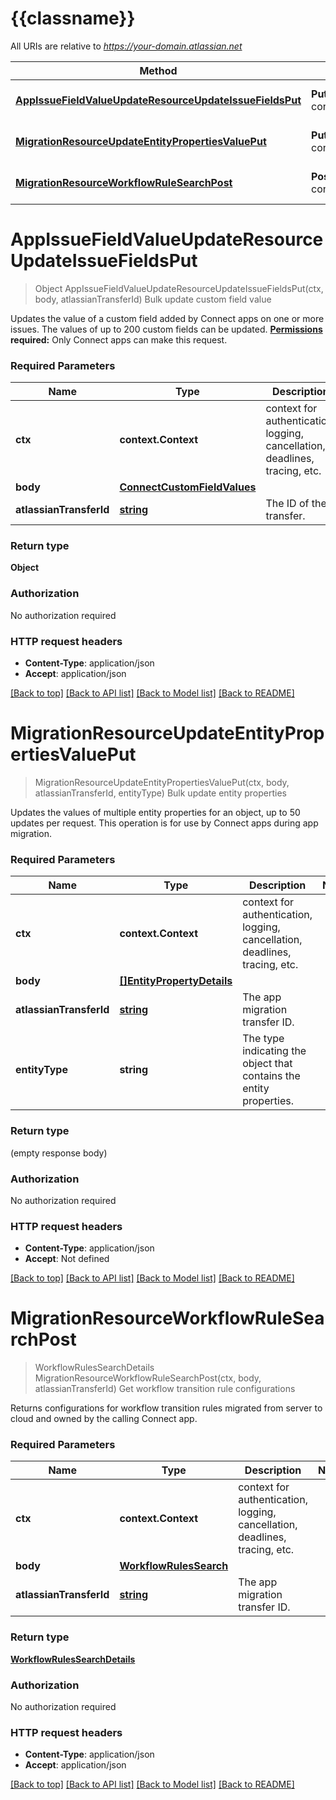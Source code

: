 # {{classname}}

All URIs are relative to *https://your-domain.atlassian.net*

Method | HTTP request | Description
------------- | ------------- | -------------
[**AppIssueFieldValueUpdateResourceUpdateIssueFieldsPut**](AppMigrationApi.md#AppIssueFieldValueUpdateResourceUpdateIssueFieldsPut) | **Put** /rest/atlassian-connect/1/migration/field | Bulk update custom field value
[**MigrationResourceUpdateEntityPropertiesValuePut**](AppMigrationApi.md#MigrationResourceUpdateEntityPropertiesValuePut) | **Put** /rest/atlassian-connect/1/migration/properties/{entityType} | Bulk update entity properties
[**MigrationResourceWorkflowRuleSearchPost**](AppMigrationApi.md#MigrationResourceWorkflowRuleSearchPost) | **Post** /rest/atlassian-connect/1/migration/workflow/rule/search | Get workflow transition rule configurations

# **AppIssueFieldValueUpdateResourceUpdateIssueFieldsPut**
> Object AppIssueFieldValueUpdateResourceUpdateIssueFieldsPut(ctx, body, atlassianTransferId)
Bulk update custom field value

Updates the value of a custom field added by Connect apps on one or more issues. The values of up to 200 custom fields can be updated.  **[Permissions](#permissions) required:** Only Connect apps can make this request.

### Required Parameters

Name | Type | Description  | Notes
------------- | ------------- | ------------- | -------------
 **ctx** | **context.Context** | context for authentication, logging, cancellation, deadlines, tracing, etc.
  **body** | [**ConnectCustomFieldValues**](ConnectCustomFieldValues.md)|  | 
  **atlassianTransferId** | [**string**](.md)| The ID of the transfer. | 

### Return type

**Object**

### Authorization

No authorization required

### HTTP request headers

 - **Content-Type**: application/json
 - **Accept**: application/json

[[Back to top]](#) [[Back to API list]](../README.md#documentation-for-api-endpoints) [[Back to Model list]](../README.md#documentation-for-models) [[Back to README]](../README.md)

# **MigrationResourceUpdateEntityPropertiesValuePut**
> MigrationResourceUpdateEntityPropertiesValuePut(ctx, body, atlassianTransferId, entityType)
Bulk update entity properties

Updates the values of multiple entity properties for an object, up to 50 updates per request. This operation is for use by Connect apps during app migration.

### Required Parameters

Name | Type | Description  | Notes
------------- | ------------- | ------------- | -------------
 **ctx** | **context.Context** | context for authentication, logging, cancellation, deadlines, tracing, etc.
  **body** | [**[]EntityPropertyDetails**](EntityPropertyDetails.md)|  | 
  **atlassianTransferId** | [**string**](.md)| The app migration transfer ID. | 
  **entityType** | **string**| The type indicating the object that contains the entity properties. | 

### Return type

 (empty response body)

### Authorization

No authorization required

### HTTP request headers

 - **Content-Type**: application/json
 - **Accept**: Not defined

[[Back to top]](#) [[Back to API list]](../README.md#documentation-for-api-endpoints) [[Back to Model list]](../README.md#documentation-for-models) [[Back to README]](../README.md)

# **MigrationResourceWorkflowRuleSearchPost**
> WorkflowRulesSearchDetails MigrationResourceWorkflowRuleSearchPost(ctx, body, atlassianTransferId)
Get workflow transition rule configurations

Returns configurations for workflow transition rules migrated from server to cloud and owned by the calling Connect app.

### Required Parameters

Name | Type | Description  | Notes
------------- | ------------- | ------------- | -------------
 **ctx** | **context.Context** | context for authentication, logging, cancellation, deadlines, tracing, etc.
  **body** | [**WorkflowRulesSearch**](WorkflowRulesSearch.md)|  | 
  **atlassianTransferId** | [**string**](.md)| The app migration transfer ID. | 

### Return type

[**WorkflowRulesSearchDetails**](WorkflowRulesSearchDetails.md)

### Authorization

No authorization required

### HTTP request headers

 - **Content-Type**: application/json
 - **Accept**: application/json

[[Back to top]](#) [[Back to API list]](../README.md#documentation-for-api-endpoints) [[Back to Model list]](../README.md#documentation-for-models) [[Back to README]](../README.md)

